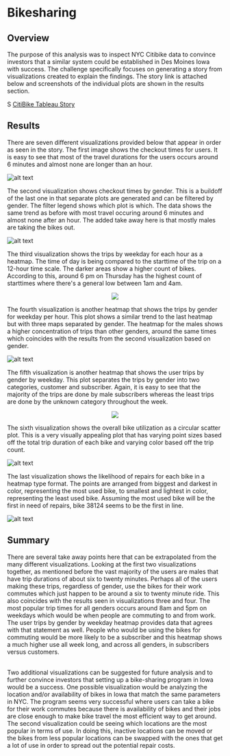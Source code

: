 # Bikesharing
## Overview
The purpose of this analysis was to inspect NYC Citibike data to convince
investors that a similar system could be established in Des Moines Iowa 
with success. The challenge specifically focuses on generating a story from 
visualizations created to explain the findings. The story link is attached
below and screenshots of the individual plots are shown in the results section.

S
[CitiBike Tableau Story](https://public.tableau.com/app/profile/brandon.ropell/viz/CitiBikeStory_16629476661550/CheckoutTimesforUsers?publish=yes)


## Results
There are seven different visualizations provided below that appear in order
as seen in the story. The first image shows the checkout times for users. It 
is easy to see that most of the travel durations for the users occurs around
6 minutes and almost none are longer than an hour. 

![alt text](https://github.com/Bropell/Bikesharing/blob/main/Images/Checkout_Times_for_Users.png)

The second visualization shows checkout times by gender. This is a buildoff
of the last one in that separate plots are generated and can be filtered 
by gender. The filter legend shows which plot is which. The data shows the 
same trend as before with most travel occuring around 6 minutes and almost
none after an hour. The added take away here is that mostly males are taking
the bikes out.

![alt text](https://github.com/Bropell/Bikesharing/blob/main/Images/Checkout_Times_by_Gender.png)

The third visualization shows the trips by weekday for each hour as a heatmap. 
The time of day is being compared to the starttime of the trip on a 12-hour time
scale. The darker areas show a higher count of bikes. According to this, around
6 pm on Thursday has the highest count of starttimes where there's a general low
between 1am and 4am.

<p align="center">
    <img src= "https://github.com/Bropell/Bikesharing/blob/main/Images/Trips_by_Weekday_for_Each_Hour.png"/>
</p>

The fourth visualization is another heatmap that shows the trips by gender for 
weekday per hour. This plot shows a similar trend to the last heatmap but with
three maps separated by gender. The heatmap for the males shows a higher concentration
of trips than other genders, around the same times which coincides with the results
from the second visualization based on gender. 

![alt text](https://github.com/Bropell/Bikesharing/blob/main/Images/Trips_by_Gender_Weekday_per_Hour.png)

The fifth visualization is another heatmap that shows the user trips by gender 
by weekday. This plot separates the trips by gender into two categories, 
customer and subscriber. Again, it is easy to see that the majority of the trips
are done by male subscribers whereas the least trips are done by the unknown 
category throughout the week.

<p align="center">
    <img src= "https://github.com/Bropell/Bikesharing/blob/main/Images/User_Trips_by_Gender_%20by_Weekday.png"/>
</p>

The sixth visualization shows the overall bike utilization as a circular scatter plot.
This is a very visually appealing plot that has varying point sizes based off the total
trip duration of each bike and varying color based off the trip count.

![alt text](https://github.com/Bropell/Bikesharing/blob/main/Images/Bike_Utilization.png)

The last visualization shows the likelihood of repairs for each bike in a heatmap
type format. The points are arranged from biggest and darkest in color, representing
the most used bike, to smallest and lightest in color, representing the least used bike.
Assuming the most used bike will be the first in need of repairs, bike 38124 seems to
be the first in line. 

![alt text](https://github.com/Bropell/Bikesharing/blob/main/Images/Bike_Repairs.png)

## Summary
There are several take away points here that can be extrapolated from the many different
visualizations. Looking at the first two visualizations together, as mentioned before the
vast majority of the users are males that have trip durations of about six to twenty
minutes. Perhaps all of the users making these trips, regardless of gender, use the bikes 
for their work commutes which just happen to be around a six to twenty minute ride. This 
also coincides with the results seen in visualizations three and four. The most popular 
trip times for all genders occurs around 8am and 5pm on weekdays which would be when people 
are commuting to and from work. The user trips by gender by weekday heatmap provides data
that agrees with that statement as well. People who would be using the bikes for commuting
would be more likely to be a subscriber and this heatmap shows a much higher use all week long,
and across all genders, in subscribers versus customers.<br><br>

Two additional visualizations can be suggested for future analysis and to further convince
investors that setting up a bike-sharing program in Iowa would be a success. One possible
visualization would be analyzing the location and/or availability of bikes in Iowa that 
match the same parameters in NYC. The program seems very successful where users can take
a bike for their work commutes because there is availability of bikes and their jobs are close
enough to make bike travel the most efficient way to get around. The second visualization
could be seeing which locations are the most popular in terms of use. In doing this, inactive
locations can be moved or the bikes from less popular locations can be swapped with the ones
that get a lot of use in order to spread out the potential repair costs.   
